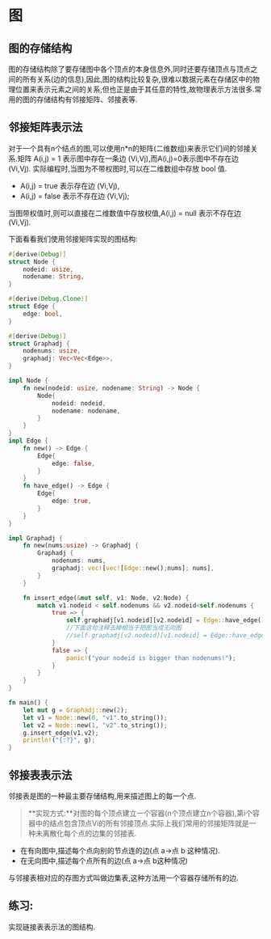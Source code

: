 # 图

## 图的存储结构

图的存储结构除了要存储图中各个顶点的本身信息外,同时还要存储顶点与顶点之间的所有关系(边的信息),因此,图的结构比较复杂,很难以数据元素在存储区中的物理位置来表示元素之间的关系,但也正是由于其任意的特性,故物理表示方法很多.常用的图的存储结构有邻接矩阵、邻接表等.

## 邻接矩阵表示法

对于一个具有n个结点的图,可以使用n*n的矩阵(二维数组)来表示它们间的邻接关系.矩阵 A(i,j) = 1 表示图中存在一条边 (Vi,Vj),而A(i,j)=0表示图中不存在边 (Vi,Vj).
实际编程时,当图为不带权图时,可以在二维数组中存放 bool 值.

* A(i,j) = true 表示存在边 (Vi,Vj),
* A(i,j) = false 表示不存在边 (Vi,Vj);


当图带权值时,则可以直接在二维数值中存放权值,A(i,j) = null 表示不存在边 (Vi,Vj).

下面看看我们使用邻接矩阵实现的图结构:
```rust
#[derive(Debug)]
struct Node {
    nodeid: usize,
    nodename: String,
}

#[derive(Debug,Clone)]
struct Edge {
    edge: bool,
}

#[derive(Debug)]
struct Graphadj {
    nodenums: usize,
    graphadj: Vec<Vec<Edge>>,
}

impl Node {
    fn new(nodeid: usize, nodename: String) -> Node {
        Node{
            nodeid: nodeid,
            nodename: nodename,
        }
    }
}
impl Edge {
    fn new() -> Edge {
        Edge{
            edge: false,
        }
    }
    fn have_edge() -> Edge {
        Edge{
            edge: true,
        }
    }
}

impl Graphadj {
    fn new(nums:usize) -> Graphadj {
        Graphadj {
            nodenums: nums,
            graphadj: vec![vec![Edge::new();nums]; nums],
        }
    }

    fn insert_edge(&mut self, v1: Node, v2:Node) {
        match v1.nodeid < self.nodenums && v2.nodeid<self.nodenums {
            true => {
                self.graphadj[v1.nodeid][v2.nodeid] = Edge::have_edge();
                //下面这句注释去掉相当于把图当成无向图
                //self.graphadj[v2.nodeid][v1.nodeid] = Edge::have_edge();
            }
            false => {
                panic!("your nodeid is bigger than nodenums!");
            }
        }
    }
}

fn main() {
    let mut g = Graphadj::new(2);
    let v1 = Node::new(0, "v1".to_string());
    let v2 = Node::new(1, "v2".to_string());
    g.insert_edge(v1,v2);
    println!("{:?}", g);
}
```

## 邻接表表示法

邻接表是图的一种最主要存储结构,用来描述图上的每一个点.

>**实现方式:**对图的每个顶点建立一个容器(n个顶点建立n个容器),第i个容器中的结点包含顶点Vi的所有邻接顶点.实际上我们常用的邻接矩阵就是一种未离散化每个点的边集的邻接表.

* 在有向图中,描述每个点向别的节点连的边(点 a->点 b 这种情况).
* 在无向图中,描述每个点所有的边(点 a->点 b这种情况)

与邻接表相对应的存图方式叫做边集表,这种方法用一个容器存储所有的边.

## **练习:**
实现链接表表示法的图结构.
